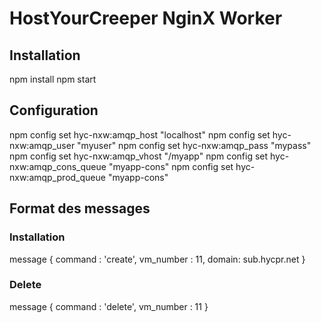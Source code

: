 # HostYourCreeper NginX Worker

## Installation

npm install
npm start

## Configuration

npm config set hyc-nxw:amqp_host "localhost"
npm config set hyc-nxw:amqp_user "myuser"
npm config set hyc-nxw:amqp_pass "mypass"
npm config set hyc-nxw:amqp_vhost "/myapp"
npm config set hyc-nxw:amqp_cons_queue "myapp-cons"
npm config set hyc-nxw:amqp_prod_queue "myapp-cons"

## Format des messages

### Installation

message {
  command : 'create',
  vm_number : 11,
  domain: sub.hycpr.net
}

### Delete

message {
  command : 'delete',
  vm_number : 11
}
